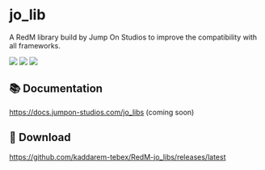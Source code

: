 # jo_lib

A RedM library build by Jump On Studios to improve the compatibility with all frameworks.

![](https://img.shields.io/github/downloads/kaddarem-tebex/RedM-jo_libs/total?logo=github)
![](https://img.shields.io/github/v/release/kaddarem-tebex/RedM-jo_libs?logo=github) 
![](https://img.shields.io/github/license/kaddarem-tebex/RedM-jo_libs)

## 📚 Documentation

https://docs.jumpon-studios.com/jo_libs (coming soon)

## 🔗 Download

https://github.com/kaddarem-tebex/RedM-jo_libs/releases/latest
